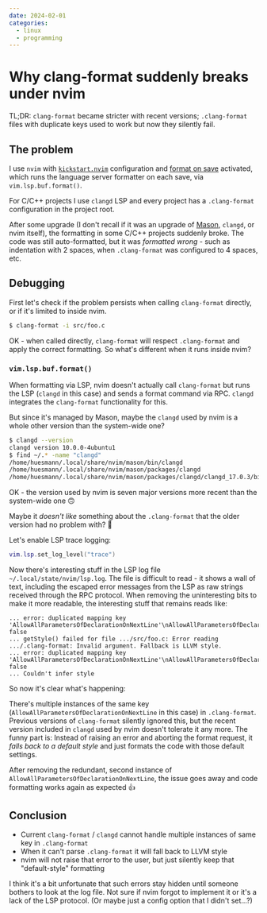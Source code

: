 ```yaml
---
date: 2024-02-01
categories:
  - linux
  - programming
---
```


# Why clang-format suddenly breaks under nvim

TL;DR: `clang-format` became stricter with recent versions; `.clang-format` files with duplicate keys used to work but now they silently fail.

<!-- more -->

## The problem

I use `nvim` with [`kickstart.nvim`](https://github.com/patrislav1/kickstart.nvim) configuration and [format on save](https://github.com/patrislav1/kickstart.nvim/blob/master/lua/kickstart/plugins/autoformat.lua) activated,
which runs the language server formatter on each save, via `vim.lsp.buf.format()`.

For C/C++ projects I use `clangd` LSP and every project has a `.clang-format` configuration in the project root. 

After some upgrade (I don't recall if it was an upgrade of [Mason](https://github.com/williamboman/mason.nvim),
`clangd`, or nvim itself), the formatting in some C/C++ projects suddenly broke. The code was still auto-formatted,
but it was *formatted wrong* - such as indentation with 2 spaces, when `.clang-format` was configured to 4 spaces, etc.

## Debugging

First let's check if the problem persists when calling `clang-format` directly, or if it's limited to inside nvim.

```bash
$ clang-format -i src/foo.c
```

OK - when called directly, `clang-format` will respect `.clang-format` and apply the correct formatting. So what's different when it runs inside nvim?

### `vim.lsp.buf.format()`

When formatting via LSP, nvim doesn't actually call `clang-format` but runs the LSP (`clangd` in this case) and sends a format command via RPC.
`clangd` integrates the `clang-format` functionality for this.

But since it's managed by Mason, maybe the `clangd` used by nvim is a whole other version than the system-wide one?

```bash
$ clangd --version
clangd version 10.0.0-4ubuntu1 
$ find ~/.* -name "clangd"
/home/huesmann/.local/share/nvim/mason/bin/clangd
/home/huesmann/.local/share/nvim/mason/packages/clangd
/home/huesmann/.local/share/nvim/mason/packages/clangd/clangd_17.0.3/bin/clangd
```

OK - the version used by nvim is seven major versions more recent than the system-wide one 🙃

Maybe it *doesn't like* something about the `.clang-format` that the older version had no problem with? 🤔

Let's enable LSP trace logging:
```lua
vim.lsp.set_log_level("trace")
```

Now there's interesting stuff in the LSP log file `~/.local/state/nvim/lsp.log`.
The file is difficult to read - it shows a wall of text, including the escaped error messages from the LSP as raw strings received through the RPC protocol.
When removing the uninteresting bits to make it more readable, the interesting stuff that remains reads like:

```
... error: duplicated mapping key 'AllowAllParametersOfDeclarationOnNextLine'\nAllowAllParametersOfDeclarationOnNextLine: false
... getStyle() failed for file .../src/foo.c: Error reading .../.clang-format: Invalid argument. Fallback is LLVM style.
... error: duplicated mapping key 'AllowAllParametersOfDeclarationOnNextLine'\nAllowAllParametersOfDeclarationOnNextLine: false
... Couldn't infer style
```

So now it's clear what's happening:

There's multiple instances of the same key (`AllowAllParametersOfDeclarationOnNextLine` in this case) in `.clang-format`.
Previous versions of `clang-format` silently ignored this, but the recent version included in 
`clangd` used by nvim doesn't tolerate it any more. The funny part is:
Instead of raising an error and aborting the format request, it *falls back to a default style*
and just formats the code with those default settings.

After removing the redundant, second instance of `AllowAllParametersOfDeclarationOnNextLine`,
the issue goes away and code formatting works again as expected 👍

## Conclusion

* Current `clang-format` / `clangd` cannot handle multiple instances of same key in `.clang-format`
* When it can't parse `.clang-format` it will fall back to LLVM style
* nvim will not raise that error to the user, but just silently keep that "default-style" formatting

I think it's a bit unfortunate that such errors stay hidden until someone bothers to look at the log file.
Not sure if nvim forgot to implement it or it's a lack of the LSP protocol. (Or maybe just a config option that I didn't set...?)
